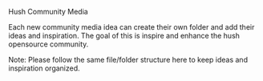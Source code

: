 Hush Community Media

Each new community media idea can create their own folder and add their ideas and inspiration. The goal of this is inspire and enhance the hush opensource community.

Note: Please follow the same file/folder structure here to keep ideas and inspiration organized.
